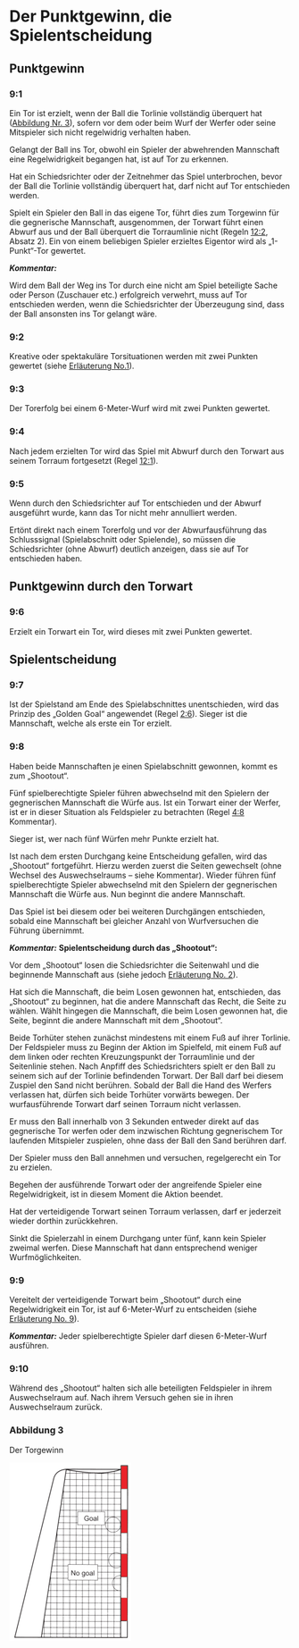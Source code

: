 # Der Punktgewinn, die Spielentscheidung

## Punktgewinn

### 9:1
Ein Tor ist erzielt, wenn der Ball die Torlinie vollständig überquert hat ([Abbildung Nr. 3](#abbildung-3)), sofern vor dem oder beim Wurf der Werfer oder seine
Mitspieler sich nicht regelwidrig verhalten haben.

Gelangt der Ball ins Tor, obwohl ein Spieler der abwehrenden
Mannschaft eine Regelwidrigkeit begangen hat, ist auf Tor zu
erkennen.

Hat ein Schiedsrichter oder der Zeitnehmer das Spiel unterbrochen,
bevor der Ball die Torlinie vollständig überquert hat, darf nicht auf Tor
entschieden werden.

Spielt ein Spieler den Ball in das eigene Tor, führt dies zum
Torgewinn für die gegnerische Mannschaft, ausgenommen, der
Torwart führt einen Abwurf aus und der Ball überquert die
Torraumlinie nicht (Regeln [12:2](#12:2), Absatz 2). Ein von einem beliebigen
Spieler erzieltes Eigentor wird als „1-Punkt“-Tor gewertet.

***Kommentar:***

Wird dem Ball der Weg ins Tor durch eine nicht am Spiel beteiligte Sache
oder Person (Zuschauer etc.) erfolgreich verwehrt, muss auf Tor
entschieden werden, wenn die Schiedsrichter der Überzeugung sind, dass
der Ball ansonsten ins Tor gelangt wäre.

### 9:2
Kreative oder spektakuläre Torsituationen werden mit zwei Punkten
gewertet (siehe [Erläuterung No.1](#1.-wertung-der-punkte)).

### 9:3
Der Torerfolg bei einem 6-Meter-Wurf wird mit zwei Punkten gewertet.

### 9:4 
Nach jedem erzielten Tor wird das Spiel mit Abwurf durch den Torwart
aus seinem Torraum fortgesetzt (Regel [12:1](#12:1)).

### 9:5 
Wenn durch den Schiedsrichter auf Tor entschieden und der Abwurf
ausgeführt wurde, kann das Tor nicht mehr annulliert werden.

Ertönt direkt nach einem Torerfolg und vor der Abwurfausführung das
Schlusssignal (Spielabschnitt oder Spielende), so müssen die
Schiedsrichter (ohne Abwurf) deutlich anzeigen, dass sie auf Tor
entschieden haben.

## Punktgewinn durch den Torwart

### 9:6 
Erzielt ein Torwart ein Tor, wird dieses mit zwei Punkten gewertet.

## Spielentscheidung

### 9:7 
Ist der Spielstand am Ende des Spielabschnittes unentschieden, wird
das Prinzip des „Golden Goal“ angewendet (Regel [2:6](#2:6)). Sieger ist die
Mannschaft, welche als erste ein Tor erzielt.

### 9:8 
Haben beide Mannschaften je einen Spielabschnitt gewonnen, kommt
es zum „Shootout“.

Fünf spielberechtigte Spieler führen abwechselnd mit den Spielern
der gegnerischen Mannschaft die Würfe aus. Ist ein Torwart einer der
Werfer, ist er in dieser Situation als Feldspieler zu betrachten (Regel [4:8](#4:8) Kommentar).

Sieger ist, wer nach fünf Würfen mehr Punkte erzielt hat.

Ist nach dem ersten Durchgang keine Entscheidung gefallen, wird das
„Shootout“ fortgeführt. Hierzu werden zuerst die Seiten gewechselt
(ohne Wechsel des Auswechselraums – siehe Kommentar). Wieder
führen fünf spielberechtigte Spieler abwechselnd mit den Spielern der
gegnerischen Mannschaft die Würfe aus. Nun beginnt die andere
Mannschaft.

Das Spiel ist bei diesem oder bei weiteren Durchgängen entschieden,
sobald eine Mannschaft bei gleicher Anzahl von Wurfversuchen die Führung übernimmt.

***Kommentar:***
**Spielentscheidung durch das „Shootout“:**

Vor dem „Shootout“ losen die Schiedsrichter die Seitenwahl und die
beginnende Mannschaft aus (siehe jedoch [Erläuterung No. 2](#2.-besondere-umstände)).

Hat sich die Mannschaft, die beim Losen gewonnen hat, entschieden, das
„Shootout“ zu beginnen, hat die andere Mannschaft das Recht, die Seite zu
wählen. Wählt hingegen die Mannschaft, die beim Losen gewonnen hat, die
Seite, beginnt die andere Mannschaft mit dem „Shootout“.

Beide Torhüter stehen zunächst mindestens mit einem Fuß auf ihrer
Torlinie. Der Feldspieler muss zu Beginn der Aktion im Spielfeld, mit einem
Fuß auf dem linken oder rechten Kreuzungspunkt der Torraumlinie und der
Seitenlinie stehen. Nach Anpfiff des Schiedsrichters spielt er den Ball zu
seinem sich auf der Torlinie befindenden Torwart. Der Ball darf bei diesem
Zuspiel den Sand nicht berühren. Sobald der Ball die Hand des Werfers
verlassen hat, dürfen sich beide Torhüter vorwärts bewegen. Der
wurfausführende Torwart darf seinen Torraum nicht verlassen.

Er muss den Ball innerhalb von 3 Sekunden entweder direkt auf das
gegnerische Tor werfen oder dem inzwischen Richtung gegnerischem Tor
laufenden Mitspieler zuspielen, ohne dass der Ball den Sand berühren darf.

Der Spieler muss den Ball annehmen und versuchen, regelgerecht ein Tor
zu erzielen.

Begehen der ausführende Torwart oder der angreifende Spieler eine
Regelwidrigkeit, ist in diesem Moment die Aktion beendet.

Hat der verteidigende Torwart seinen Torraum verlassen, darf er jederzeit
wieder dorthin zurückkehren.

Sinkt die Spielerzahl in einem Durchgang unter fünf, kann kein Spieler
zweimal werfen. Diese Mannschaft hat dann entsprechend weniger Wurfmöglichkeiten.

### 9:9 
Vereitelt der verteidigende Torwart beim „Shootout“ durch eine
Regelwidrigkeit ein Tor, ist auf 6-Meter-Wurf zu entscheiden (siehe [Erläuterung No. 9](#9.-shootout-und-schneller-gegenstoß)).

***Kommentar:***
Jeder spielberechtigte Spieler darf diesen 6-Meter-Wurf ausführen.

### 9:10 
Während des „Shootout“ halten sich alle beteiligten Feldspieler in
ihrem Auswechselraum auf. Nach ihrem Versuch gehen sie in ihren
Auswechselraum zurück.

### Abbildung 3
Der Torgewinn

![Der Torgewinn](../diagrams/diagram3.png)
